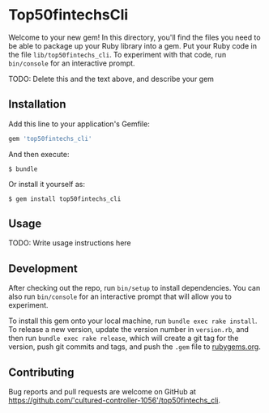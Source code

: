 # Top50fintechsCli

Welcome to your new gem! In this directory, you'll find the files you need to be able to package up your Ruby library into a gem. Put your Ruby code in the file `lib/top50fintechs_cli`. To experiment with that code, run `bin/console` for an interactive prompt.

TODO: Delete this and the text above, and describe your gem

## Installation

Add this line to your application's Gemfile:

```ruby
gem 'top50fintechs_cli'
```

And then execute:

    $ bundle

Or install it yourself as:

    $ gem install top50fintechs_cli

## Usage

TODO: Write usage instructions here

## Development

After checking out the repo, run `bin/setup` to install dependencies. You can also run `bin/console` for an interactive prompt that will allow you to experiment.

To install this gem onto your local machine, run `bundle exec rake install`. To release a new version, update the version number in `version.rb`, and then run `bundle exec rake release`, which will create a git tag for the version, push git commits and tags, and push the `.gem` file to [rubygems.org](https://rubygems.org).

## Contributing

Bug reports and pull requests are welcome on GitHub at https://github.com/'cultured-controller-1056'/top50fintechs_cli.
